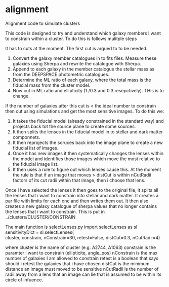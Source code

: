 # alignment
Alignment code to simulate clusters

This code is designed to try and understand which galaxy members I
want to constrain within a cluster. To do this is follows mulitple
steps

It has to cuts at the moment. The first cut is argued to to be needed.

1. Convert the galaxy member catalogues in to fits files.
    Measure these galaxies using Sherpa and rewrite the catalogue
	with Sherpa.
2. Append to each galaxy in the member catalogue the stellar mass as
    from the DEEPSPACE photometric catalogues.
3. Determine the ML ratio of each galaxy, where the total mass is the 
    fiducial mass from the cluster model.
4. Now cut in ML ratio and ellipticity (1./0.3 and 0.3 resepctively). 
    THis is to change.

If the number of galaxies after this cut is < the ideal number to
constrain then cut using simulations and get the most sensitive images.
To do this we:

1. It takes the fiducial model (already constrained in the standard
   way) and projects back tot the source plane to create some sources.
2. It then splits the lenses in the fiducial model in to stellar and
   dark matter componnets.
3. It then reprojects the soruces back into the image plane to create
 a new fiducial list of images.
4. Once it has new images it then systematically changes the lenses
    within the model and identifies those images which move the most
    relative to the fiducial image list.
5. It then uses a rule to figure out which lenses cause this. At the 
    moment the rule is that if an image that moves > distCut is within
    nCutRadii factors of its cut radii within that image, then i choose
    that lens.


Once I have selected the lenses it then goes to the original file, it
splits all the lenses that i want to constrain into stellar and dark
matter. It creates a par file with limits for each one and then writes
them out. It then also creates a new galaxy catalogue of sherpa values
that no longer contains the lenses that i want to constrain.
This is put in ../clusters/CLUSTER/CONSTRAIN

The main function is selectLenses.py
import selectLenses as sl
sensitivityDict = sl.selectLenses( \
	cluster, constrain, nConstrain=30, retest=False,
	distCut=0.3, nCutRadii=4)

where cluster is the name of cluster (e.g. A2744, A1063)
constrain is the paramter i want to constrain (ellipticite, angle_pos)
nConstrain is the max number of galaxies I am allowed to constrain
retest is a boolean that says should i retest the galaxies that i have
chosen
distCut is the minimum distance an image must moved to be
sensitive
nCutRadii is the number of radii away from a lens that an image can
lie that is assumed to be within its circle of infuence.

